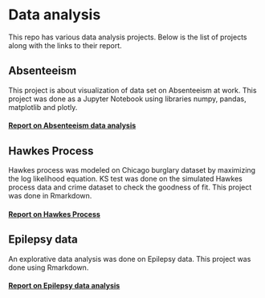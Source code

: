 # Data analysis
This repo has various data analysis projects. Below is the list of projects along with the links to their report.
## Absenteeism
This project is about visualization of data set on Absenteeism at work. This project was done as a Jupyter Notebook using libraries numpy, pandas, matplotlib and plotly.

#### [Report on Absenteeism data analysis](https://nbviewer.jupyter.org/github/suhasshastry/DataAnalysis/blob/master/absenteeism/absenteeism.ipynb)

## Hawkes Process
Hawkes process was modeled on Chicago burglary dataset by maximizing the log likelihood equation. KS test was done on the simulated Hawkes process data and crime dataset to check the goodness of fit. This project was done in Rmarkdown.

#### [Report on Hawkes Process](https://github.com/suhasshastry/DataAnalysis/blob/master/Hawkes%20process/report/hawkes_report.pdf)

## Epilepsy data
An explorative data analysis was done on Epilepsy data. This project was done using Rmarkdown.

#### [Report on Epilepsy data analysis](https://github.com/suhasshastry/DataAnalysis/blob/master/Epilepsy/epilepsy.pdf)
